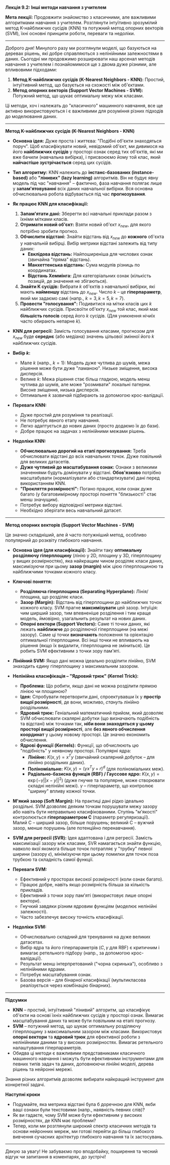 **Лекція 9.2: Інші методи навчання з учителем**

**Мета лекції:** Продовжити знайомство з класичними, але важливими алгоритмами навчання з учителем. Розглянути інтуїтивно зрозумілий метод K-найближчих сусідів (KNN) та потужний метод опорних векторів (SVM), їхні основні принципи роботи, переваги та недоліки.

---

Доброго дня! Минулого разу ми розглянули моделі, що базуються на деревах рішень, які добре справляються з нелінійними залежностями в даних. Сьогодні ми продовжимо розширювати наш арсенал методів навчання з учителем і познайомимося ще з двома дуже різними, але впливовими підходами:

1.  **Метод K-найближчих сусідів (K-Nearest Neighbors - KNN):** Простий, інтуїтивний метод, що базується на схожості між об'єктами.
2.  **Метод опорних векторів (Support Vector Machines - SVM):** Потужний метод, що шукає оптимальну межу між класами.

Ці методи, хоч і належать до "класичного" машинного навчання, все ще активно використовуються і є важливими для розуміння різних підходів до моделювання даних.

---

**Метод K-найближчих сусідів (K-Nearest Neighbors - KNN)**

* **Основна ідея:** Дуже проста і життєва: "Подібні об'єкти знаходяться поруч". Щоб класифікувати новий, невідомий об'єкт, ми дивимося на його **найближчих сусідів** у просторі ознак серед тих об'єктів, які ми вже бачили (навчальна вибірка), і присвоюємо йому той клас, який **найчастіше зустрічається** серед цих сусідів.

* **Тип алгоритму:** KNN належить до **інстанс-базованих (instance-based)** або **"лінивих" (lazy learning)** алгоритмів. Він не будує явну модель під час "навчання" – фактично, фаза навчання полягає лише у **запам'ятовуванні** всіх даних навчальної вибірки. Вся основна обчислювальна робота відбувається під час **прогнозування**.

* **Як працює KNN для класифікації:**
    1.  **Запам'ятати дані:** Зберегти всі навчальні приклади разом з їхніми мітками класів.
    2.  **Отримати новий об'єкт:** Взяти новий об'єкт $x_{new}$, для якого потрібно зробити прогноз.
    3.  **Обчислити відстані:** Знайти відстань від $x_{new}$ до **кожного** об'єкта у навчальній вибірці. Вибір метрики відстані залежить від типу даних:
        * **Евклідова відстань:** Найпоширеніша для числових ознак (звичайна "пряма" відстань).
        * **Манхеттенська відстань:** Сума модулів різниць по координатах.
        * **Відстань Хеммінга:** Для категоріальних ознак (кількість позицій, де значення не збігаються).
    4.  **Знайти K сусідів:** Вибрати $k$ об'єктів з навчальної вибірки, які мають **найменшу** відстань до $x_{new}$. Число $k$ – це **гіперпараметр**, який ми задаємо самі (напр., $k=3, k=5, k=7$).
    5.  **Провести "голосування":** Подивитися на мітки класів цих $k$ найближчих сусідів. Присвоїти об'єкту $x_{new}$ той клас, який має **більшість голосів** серед його $k$ сусідів. (Для уникнення нічиїх часто обирають непарне $k$).

* **KNN для регресії:** Замість голосування класами, прогнозом для $x_{new}$ буде **середнє** (або медіана) значень цільової змінної його $k$ найближчих сусідів.

* **Вибір $k$:**
    * Мале $k$ (напр., $k=1$): Модель дуже чутлива до шумів, межа рішення може бути дуже "ламаною". Низьке зміщення, висока дисперсія.
    * Велике $k$: Межа рішення стає більш гладкою, модель менш чутлива до шумів, але може "розмивати" локальні патерни. Високе зміщення, низька дисперсія.
    * Оптимальне $k$ зазвичай підбирають за допомогою крос-валідації.

* **Переваги KNN:**
    * Дуже простий для розуміння та реалізації.
    * Не потребує явного етапу навчання.
    * Легко адаптується до нових даних (просто додаємо їх до бази).
    * Добре працює на задачах з нелінійними межами рішень.

* **Недоліки KNN:**
    * **Обчислювально дорогий на етапі прогнозування:** Треба обчислювати відстані до всіх навчальних точок. Дуже повільний для великих датасетів.
    * **Дуже чутливий до масштабування ознак:** Ознаки з великими значеннями будуть домінувати у відстані. **Обов'язково** потрібно масштабувати (нормалізувати або стандартизувати) дані перед використанням KNN.
    * **"Прокляття розмірності":** Погано працює, коли ознак дуже багато (у багатовимірному просторі поняття "близькості" стає менш значущим).
    * Потребує вибору відповідної метрики відстані.
    * Необхідно зберігати весь навчальний датасет.

---

**Метод опорних векторів (Support Vector Machines - SVM)**

Це значно складніший, але й часто потужніший метод, особливо популярний до розквіту глибокого навчання.

* **Основна ідея (для класифікації):** Знайти таку **оптимальну розділяючу гіперплощину** (лінію у 2D, площину у 3D, гіперплощину у вищих розмірностях), яка найкращим чином розділяє класи даних, максимізуючи при цьому **зазор (margin)** між цією гіперплощиною та найближчими точками кожного класу.

* **Ключові поняття:**
    * **Розділяюча гіперплощина (Separating Hyperplane):** Лінія/площина, що розділяє класи.
    * **Зазор (Margin):** Відстань від гіперплощини до найближчих точок кожного класу. SVM прагне **максимізувати** цей зазор. Інтуїція: чим ширший зазор, тим впевненіше розділення і тим краще модель, ймовірно, узагальнить результат на нових даних.
    * **Опорні вектори (Support Vectors):** Саме ті точки даних, які лежать **найближче** до розділяючої гіперплощини (на межі зазору). Саме ці точки **визначають** положення та орієнтацію оптимальної гіперплощини. Всі інші точки не впливають на рішення (якщо їх видалити, гіперплощина не зміниться). Це робить SVM ефективним з точки зору пам'яті.

* **Лінійний SVM:** Якщо дані можна ідеально розділити лінійно, SVM знаходить єдину гіперплощину з максимальним зазором.

* **Нелінійна класифікація – "Ядровий трюк" (Kernel Trick):**
    * **Проблема:** Що робити, якщо дані не можна розділити прямою лінією чи площиною?
    * **Ідея:** Спробувати перетворити дані, спроектувавши їх у **простір вищої розмірності**, де вони, можливо, *стануть* лінійно роздільними.
    * **Ядровий трюк:** Геніальний математичний прийом, який дозволяє SVM обчислювати скалярні добутки (що визначають подібність та відстані) між точками так, **ніби вони знаходяться у цьому просторі вищої розмірності**, але **без явного обчислення координат** у цьому новому просторі. Це значно економить обчислення.
    * **Ядрові функції (Kernels):** Функції, що обчислюють цю "подібність" у неявному просторі. Популярні ядра:
        * **Лінійне:** $K(x, y) = x^T y$ (звичайний скалярний добуток – для лінійно роздільних даних).
        * **Поліноміальне:** $K(x, y) = (\gamma x^T y + r)^d$ (для поліноміальних меж).
        * **Радіально-базисна функція (RBF) / Гауссове ядро:** $K(x, y) = \exp(-\gamma ||x - y||^2)$ (дуже гнучке та популярне, може створювати складні нелінійні межі). $\gamma$ – гіперпараметр, що контролює "ширину" впливу кожної точки.

* **М'який зазор (Soft Margin):** На практиці дані рідко ідеально роздільні. SVM дозволяє деяким точкам порушувати межу зазору або навіть бути неправильно класифікованими. Ступінь "м'якості" контролюється **гіперпараметром C** (параметр регуляризації). Малий C – ширший зазор, більше порушень; великий C – вужчий зазор, менше порушень (але потенційно перенавчання).

* **SVM для регресії (SVR):** Ідея адаптована і для регресії. Замість максимізації зазору між класами, SVR намагається знайти функцію, навколо якої якомога більше точок потрапляє у "трубку" певної ширини (зазору $\epsilon$), мінімізуючи при цьому помилки для точок поза трубкою та складність самої функції.

* **Переваги SVM:**
    * Ефективний у просторах високої розмірності (коли ознак багато).
    * Працює добре, навіть якщо розмірність більша за кількість прикладів.
    * Ефективний з точки зору пам'яті (використовує лише опорні вектори).
    * Гнучкий завдяки різним ядровим функціям (моделює нелінійні залежності).
    * Часто забезпечує високу точність класифікації.

* **Недоліки SVM:**
    * Обчислювально складний для тренування на дуже великих датасетах.
    * Вибір ядра та його гіперпараметрів ($C, \gamma$ для RBF) є критичним і вимагає ретельного підбору (напр., за допомогою крос-валідації).
    * Результат менш інтерпретований ("чорна скринька"), особливо з нелінійними ядрами.
    * Потребує масштабування ознак.
    * Базова версія – для бінарної класифікації (мультикласова реалізується через комбінацію бінарних).

---

**Підсумки**

* **KNN** – простий, інтуїтивний "лінивий" алгоритм, що класифікує об'єкти на основі їхніх найближчих сусідів у просторі ознак. Вимагає масштабування даних та може бути повільним на етапі прогнозу.
* **SVM** – потужний метод, що шукає оптимальну розділяючу гіперплощину з максимальним зазором між класами. Використовує **опорні вектори** та **ядровий трюк** для ефективної роботи з нелінійними даними та у високих розмірностях. Вимагає ретельного налаштування гіперпараметрів.
* Обидва ці методи є важливими представниками класичного машинного навчання і можуть бути ефективними інструментами для певних типів задач та даних, доповнюючи лінійні моделі, дерева рішень та нейронні мережі.

Знання різних алгоритмів дозволяє вибирати найкращий інструмент для конкретної задачі.

**Наступні кроки**

* Подумайте, яка метрика відстані була б доречною для KNN, якби ваші ознаки були текстовими (напр., наявність певних слів)?
* Як ви гадаєте, чому SVM може бути ефективним у високих розмірностях, де KNN має проблеми?
* Тепер, коли ми розглянули широкий спектр класичних методів та основи нейронних мереж, ми готові перейти до більш глибокого вивчення сучасних архітектур глибокого навчання та їх застосувань.

---

Дякую за увагу! Не забуваємо про вподобайку, поширення та чесний відгук чи запитання в коментарях, до зустрічі!